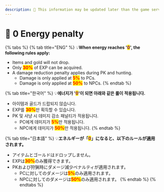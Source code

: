 ```yaml
---
description: 🛑 This information may be updated later than the game server data.
---
```


# 📁 0 Energy penalty

{% tabs %}
{% tab title="ENG" %}
💡**When energy reaches '**<mark style="color:purple;">**0**</mark>**', the following rules apply:**

* Items and gold will not drop.
* Only <mark style="color:red;">**30%**</mark> of EXP can be acquired.
* A damage reduction penalty applies during PK and hunting.
  * Damage is only applied at <mark style="color:red;">**5%**</mark> to PCs.
  * Damage is only applied at <mark style="color:red;">**50%**</mark> to NPCs.
{% endtab %}

{% tab title="한국어" %}
💡**에너지가 '**<mark style="color:purple;">**0**</mark>**'이 되면 아래와 같은 룰이 적용됩니다.**

* 아이템과 골드가 드랍되지 않습니다.
* EXP를 <mark style="color:red;">**30%**</mark>만 획득할 수 있습니다.
* PK 및 사냥 시 데미지 감소 패널티가 적용됩니다.
  * PC에게 데미지가 <mark style="color:red;">**5%**</mark>만 적용됩니다.
  * NPC에게 데미지가 <mark style="color:red;">**50%**</mark>만 적용됩니다.
{% endtab %}

{% tab title="日本語" %}
💡**エネルギーが「**<mark style="color:purple;">**0**</mark>**」になると、以下のルールが適用されます。**

* アイテムとゴールドはドロップしません。
* EXPは<mark style="color:red;">**30%**</mark>のみ獲得できます。
* PKおよび狩猟時にダメージ減少ペナルティが適用されます。
  * PCに対してのダメージは<mark style="color:red;">**5%**</mark>のみ適用されます。
  * NPCに対してのダメージは<mark style="color:red;">**50%**</mark>のみ適用されます。
{% endtab %}
{% endtabs %}
